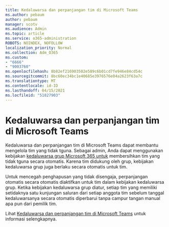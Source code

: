 ```yaml
---
title: Kedaluwarsa dan perpanjangan tim di Microsoft Teams
ms.author: pebaum
author: pebaum
manager: scotv
ms.audience: Admin
ms.topic: article
ms.service: o365-administration
ROBOTS: NOINDEX, NOFOLLOW
localization_priority: Normal
ms.collection: Adm_O365
ms.custom:
- "6666"
- "9003760"
ms.openlocfilehash: 8b82ef216903502e589c6b01cd7fe946e84cd54c
ms.sourcegitcommit: 8bc60ec34bc1e40685e3976576e04a2623f63a7c
ms.translationtype: MT
ms.contentlocale: id-ID
ms.lasthandoff: 04/15/2021
ms.locfileid: "51827903"
---
```

# <a name="team-expiration-and-renewal-in-microsoft-teams"></a>Kedaluwarsa dan perpanjangan tim di Microsoft Teams

Kedaluwarsa dan perpanjangan tim di Microsoft Teams dapat membantu mengelola tim yang tidak tguna. Sebagai admin, Anda dapat menggunakan kebijakan  [kedaluwarsa grup Microsoft 365 untuk](https://docs.microsoft.com/microsoft-365/admin/create-groups/office-365-groups-expiration-policy)  membersihkan tim yang tidak tguna secara otomatis. Karena tim didukung oleh grup, kebijakan kedaluwarsa grup juga berlaku secara otomatis untuk tim.

Untuk mencegah penghapusan yang tidak disengaja, perpanjangan otomatis secara otomatis diaktifkan untuk tim dalam kebijakan kedaluwarsa grup. Ketika kebijakan kedaluwarsa grup diatur, setiap tim yang memiliki setidaknya satu kunjungan saluran dari setiap anggota tim sebelum tanggal kedaluwarsanya secara otomatis diperbarui tanpa campur tangan manual apa pun dari pemilik tim.  

Lihat  [Kedaluwarsa dan perpanjangan tim di Microsoft Teams](https://docs.microsoft.com/microsoftteams/team-expiration-renewal)  untuk informasi selengkapnya.
